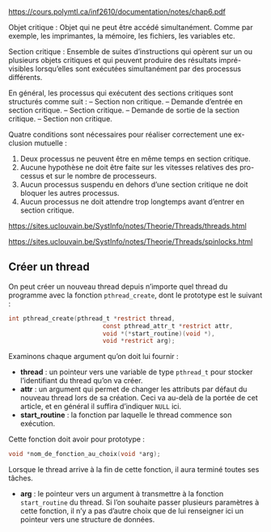 
https://cours.polymtl.ca/inf2610/documentation/notes/chap6.pdf

Objet critique : Objet qui ne peut être accédé simultanément. Comme par
exemple, les imprimantes, la mémoire, les fichiers, les variables etc.

Section critique : Ensemble de suites d’instructions qui opèrent sur un ou
plusieurs objets critiques et qui peuvent produire des résultats impré-
visibles lorsqu’elles sont exécutées simultanément par des processus
différents.

En général, les processus qui exécutent
des sections critiques sont structurés comme suit :
– Section non critique.
– Demande d’entrée en section critique.
– Section critique.
– Demande de sortie de la section critique.
– Section non critique.

Quatre conditions sont nécessaires pour réaliser correctement une ex-
clusion mutuelle :
1. Deux processus ne peuvent être en même temps en section critique.
2. Aucune hypothèse ne doit être faite sur les vitesses relatives des pro-
cessus et sur le nombre de processeurs.
3. Aucun processus suspendu en dehors d’une section critique ne doit
bloquer les autres processus.
4. Aucun processus ne doit attendre trop longtemps avant d’entrer en
section critique.

https://sites.uclouvain.be/SystInfo/notes/Theorie/Threads/threads.html

https://sites.uclouvain.be/SystInfo/notes/Theorie/Threads/spinlocks.html

## Créer un thread

On peut créer un nouveau thread depuis n’importe quel thread du programme avec la fonction `pthread_create`, dont le prototype est le suivant :

```c
int pthread_create(pthread_t *restrict thread,
                          const pthread_attr_t *restrict attr,
                          void *(*start_routine)(void *),
                          void *restrict arg);
```

Examinons chaque argument qu’on doit lui fournir :

- **thread** : un pointeur vers une variable de type `pthread_t` pour stocker l’identifiant du thread qu’on va créer.
- **attr** : un argument qui permet de changer les attributs par défaut du nouveau thread lors de sa création. Ceci va au-delà de la portée de cet article, et en général il suffira d’indiquer `NULL` ici.
- **start_routine** : la fonction par laquelle le thread commence son exécution. 

Cette fonction doit avoir pour prototype :
  
  ```c
  void *nom_de_fonction_au_choix(void *arg);
  ```
  
  Lorsque le thread arrive à la fin de cette fonction, il aura terminé toutes ses tâches.
- **arg** : le pointeur vers un argument à transmettre à la fonction `start_routine` du thread. Si l’on souhaite passer plusieurs paramètres à cette fonction, il n’y a pas d’autre choix que de lui renseigner ici un pointeur vers une structure de données.
